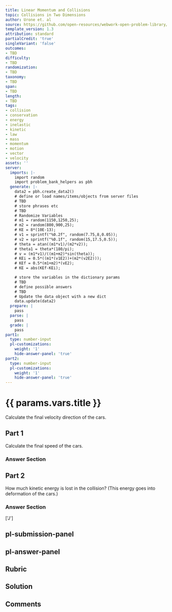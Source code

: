 ```yaml
---
title: Linear Momentum and Collisions
topic: Collisions in Two Dimensions
author: Urone et. al
source: https://github.com/open-resources/webwork-open-problem-library/tree/master/Contrib/BrockPhysics/College_Physics_Urone/8.Linear_Momentum_and_Collisions/8-06.Collisions_Two_Dimensions/NU_U17_08_06_006.pg
template_version: 1.3
attribution: standard
partialCredit: 'true'
singleVariant: 'false'
outcomes:
- TBD
difficulty:
- TBD
randomization:
- TBD
taxonomy:
- TBD
span:
- TBD
length:
- TBD
tags:
- collision
- conservation
- energy
- inelastic
- kinetic
- law
- mass
- momentum
- motion
- vector
- velocity
assets: ''
server:
  imports: |-
    import random
    import problem_bank_helpers as pbh
  generate: |-
    data2 = pbh.create_data2()
    # define or load names/items/objects from server files
    # TBD
    # store phrases etc
    # TBD
    # Randomize Variables
    # m1 = random(1150,1250,25);
    # m2 = random(800,900,25);
    # KE = 8*(10E-13);
    # v1 = sprintf("%0.2f", random(7.75,8,0.05));
    # v2 = sprintf("%0.1f", random(15,17.5,0.5));
    # theta = atan((m1*v1)/(m2*v2));
    # theta1 = theta*(180/pi);
    # v = (m1*v1)/((m1+m2)*sin(theta));
    # KEi = 0.5*((m1*(v1E2))+(m2*(v2E2)));
    # KEf = 0.5*(m1+m2)*(vE2);
    # KE = abs(KEf-KEi);

    # store the variables in the dictionary params
    # TBD
    # define possible answers
    # TBD
    # Update the data object with a new dict
    data.update(data2)
  prepare: |
    pass
  parse: |
    pass
  grade: |
    pass
part1:
  type: number-input
  pl-customizations:
    weight: '1'
    hide-answer-panel: 'true'
part2:
  type: number-input
  pl-customizations:
    weight: '1'
    hide-answer-panel: 'true'
---
```


# {{ params.vars.title }} 


Calculate the final velocity direction of the cars.

## Part 1 
Calculate the final speed of the cars. 


 ### Answer Section

## Part 2 
How much kinetic energy is lost in the collision? (This energy goes into deformation of the cars.) 


 ### Answer Section
['J']

## pl-submission-panel 


## pl-answer-panel 


## Rubric 


## Solution 


## Comments 


